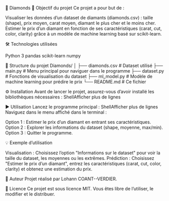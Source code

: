 💎 Diamonds
🎯 Objectif du projet
Ce projet a pour but de :

Visualiser les données d’un dataset de diamants (diamonds.csv) : taille (shape), prix moyen, carat moyen, diamant le plus cher et le moins cher.
Estimer le prix d’un diamant en fonction de ses caractéristiques (carat, cut, color, clarity) grâce à un modèle de machine learning basé sur scikit-learn.


🛠️ Technologies utilisées

Python 3
pandas
scikit-learn
numpy


📁 Structure du projet
Diamonds/
│
├── diamonds.csv          # Dataset utilisé
├── main.py               # Menu principal pour naviguer dans le programme
├── dataset.py            # Fonctions de visualisation du dataset
├── ml_model.py           # Modèle de machine learning pour prédire le prix
└── README.md             # Ce fichier


⚙️ Installation
Avant de lancer le projet, assurez-vous d’avoir installé les bibliothèques nécessaires :
ShellAfficher plus de lignes

▶️ Utilisation
Lancez le programme principal :
ShellAfficher plus de lignes
Naviguez dans le menu affiché dans le terminal :

Option 1 : Estimer le prix d’un diamant en entrant ses caractéristiques.
Option 2 : Explorer les informations du dataset (shape, moyenne, max/min).
Option 3 : Quitter le programme.


💡 Exemple d’utilisation

Visualisation : Choisissez l’option "Informations sur le dataset" pour voir la taille du dataset, les moyennes ou les extrêmes.
Prédiction : Choisissez "Estimer le prix d’un diamant", entrez les caractéristiques (carat, cut, color, clarity) et obtenez une estimation du prix.


👤 Auteur
Projet réalisé par Lohann COANT--VERDIER.

📄 Licence
Ce projet est sous licence MIT. Vous êtes libre de l’utiliser, le modifier et le distribuer.
